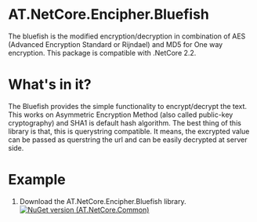 # AT.NetCore.Encipher.Bluefish
The bluefish is the modified encryption/decryption in combination of AES (Advanced Encryption Standard or Rijndael) and MD5 for One way encryption.
This package is compatible with .NetCore 2.2.

# What's in it?
The Bluefish provides the simple functionality to encrypt/decrypt the text. This works on Asymmetric Encryption Method (also called public-key cryptography) and SHA1 is default hash algorithm.
The best thing of this library is that, this is querystring compatible. It means, the excrypted value can be passed as querstring the url and can be easily decrypted at server side.

# Example
1. Download the AT.NetCore.Encipher.Bluefish library.
[![NuGet version (AT.NetCore.Common)](https://img.shields.io/nuget/v/AT.NetCore.Common.svg?style=flat-square)](https://www.nuget.org/packages/AT.NetCore.Common/)
